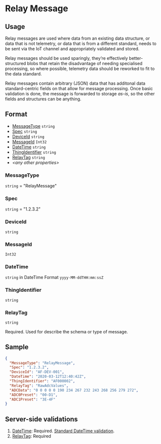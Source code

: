 # Relay Message
## Usage
Relay messages are used where data from an existing data structure, or data that is not telemetry, or data that is from a different standard, needs to be sent via the IoT channel and appropriately validated and stored.

Relay messages should be used sparingly, they’re effectively better-structured blobs that retain the disadvantage of needing specialised processing, so where possible, telemetry data should be reworked to fit to the data standard.

Relay messages contain arbitrary (JSON) data that has additonal data standard-centric fields on that allow for message processing. Once basic validation is done, the message is forwarded to storage *as-is*, so the other fields and structures can be anything.

## Format
* [MessageType](#messagetype) ```string```
* [Spec](#spec) ```string```
* [DeviceId](#deviceid) ```string```
* [MessageId](#messageid) ```Int32```
* [DateTime](#datetime) ```string```
* [ThingIdentifier](#thingidentifier) ```string```
* [RelayTag](#relaytag) ```string```
* *\<any other properties\>*

### MessageType
```string``` = "RelayMessage"
### Spec
```string``` = "1.2.3.2"
### DeviceId
```string``` 
### MessageId
```Int32```
### DateTime
```string``` in DateTime Format ```yyyy-MM-ddTHH:mm:ssZ```
### ThingIdentifier
```string```
### RelayTag
```string```

Required. Used for describe the schema or type of message.
## Sample
```JSON
{
  "MessageType": "RelayMessage",
  "Spec": "1.2.3.2",
  "DeviceId": "AF-DEV-001",
  "DateTime": "2020-03-12T12:40:42Z",
  "ThingIdentifier": "AF000002",
  "RelayTag": "RawAdcValues",
  "ADCData": "0 0 0 0 0 190 234 267 232 243 268 256 279 272",
  "ADC0Preset": "00-D1",
  "ADC1Preset": "3E-4F"
}
```
## Server-side validations
1.	[DateTime](#datetime): Required. [Standard DateTime validation](../00-UsageNotes/DateTime-Formatting.md#standardddateTimevalidation).
2.  [RelayTag](#relaytag): Required